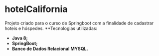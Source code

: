 # hotelCalifornia

Projeto criado para o curso de Springboot com a finalidade de cadastrar hoteis e hóspedes. 
**Tecnologias utilizadas:
- **Java 8;**
- **SpringBoot;**
- **Banco de Dados Relacional MYSQL.**
